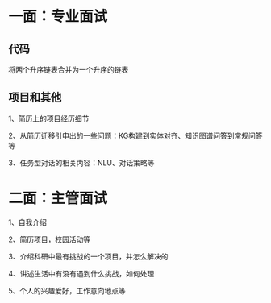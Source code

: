 # 一面：专业面试
## 代码
将两个升序链表合并为一个升序的链表

## 项目和其他
1、简历上的项目经历细节

2、从简历迁移引申出的一些问题：KG构建到实体对齐、知识图谱问答到常规问答等

3、任务型对话的相关内容：NLU、对话策略等

# 二面：主管面试
1、自我介绍

2、简历项目，校园活动等

3、介绍科研中最有挑战的一个项目，并怎么解决的

4、讲述生活中有没有遇到什么挑战，如何处理

5、个人的兴趣爱好，工作意向地点等
